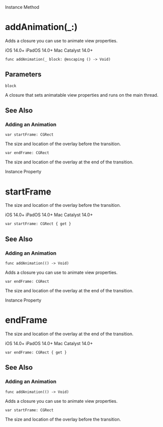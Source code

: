 Instance Method

# addAnimation(_:)

Adds a closure you can use to animate view properties.

iOS 14.0+  iPadOS 14.0+  Mac Catalyst 14.0+

    
    
    func addAnimation(_ block: @escaping () -> Void)

##  Parameters

`block`

    

A closure that sets animatable view properties and runs on the main thread.

## See Also

### Adding an Animation

`var startFrame: CGRect`

The size and location of the overlay before the transition.

`var endFrame: CGRect`

The size and location of the overlay at the end of the transition.

Instance Property

# startFrame

The size and location of the overlay before the transition.

iOS 14.0+  iPadOS 14.0+  Mac Catalyst 14.0+

    
    
    var startFrame: CGRect { get }

## See Also

### Adding an Animation

`func addAnimation(() -> Void)`

Adds a closure you can use to animate view properties.

`var endFrame: CGRect`

The size and location of the overlay at the end of the transition.

Instance Property

# endFrame

The size and location of the overlay at the end of the transition.

iOS 14.0+  iPadOS 14.0+  Mac Catalyst 14.0+

    
    
    var endFrame: CGRect { get }

## See Also

### Adding an Animation

`func addAnimation(() -> Void)`

Adds a closure you can use to animate view properties.

`var startFrame: CGRect`

The size and location of the overlay before the transition.

